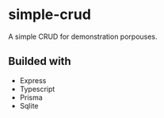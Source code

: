 # simple-crud
A simple CRUD for demonstration porpouses.
## Builded with
* Express
* Typescript
* Prisma
* Sqlite

